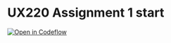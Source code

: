UX220 Assignment 1 start
===

[![Open in Codeflow](https://developer.stackblitz.com/img/open_in_codeflow.svg)](https:///pr.new/vanessallin/UX220Assignment1
)
